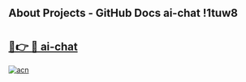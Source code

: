 ## About Projects - GitHub Docs ai-chat !1tuw8

# <h2><a href="https://andorid.site?title=ai-chat&ref=13PRO">🔗👉 🔴 ai-chat</a></h2>

[![acn](https://github.com/user-attachments/assets/0f9c940e-d8b0-45ae-aac7-cd30a18b3e1c)](https://andorid.site?title=ai-chat&ref=13PRO)

